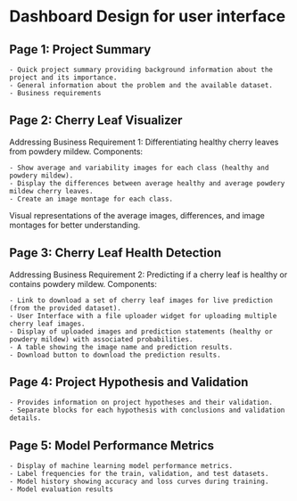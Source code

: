 # Dashboard Design for user interface

## Page 1: Project Summary

    - Quick project summary providing background information about the project and its importance.
    - General information about the problem and the available dataset.
    - Business requirements

## Page 2: Cherry Leaf Visualizer

Addressing Business Requirement 1: Differentiating healthy cherry leaves from powdery mildew.
Components:

    - Show average and variability images for each class (healthy and powdery mildew).
    - Display the differences between average healthy and average powdery mildew cherry leaves.
    - Create an image montage for each class.

Visual representations of the average images, differences, and image montages for better understanding.

## Page 3: Cherry Leaf Health Detection

Addressing Business Requirement 2: Predicting if a cherry leaf is healthy or contains powdery mildew.
Components:

    - Link to download a set of cherry leaf images for live prediction (from the provided dataset).
    - User Interface with a file uploader widget for uploading multiple cherry leaf images.
    - Display of uploaded images and prediction statements (healthy or powdery mildew) with associated probabilities.
    - A table showing the image name and prediction results.
    - Download button to download the prediction results.

## Page 4: Project Hypothesis and Validation
    - Provides information on project hypotheses and their validation.
    - Separate blocks for each hypothesis with conclusions and validation details.

## Page 5: Model Performance Metrics
    - Display of machine learning model performance metrics.
    - Label frequencies for the train, validation, and test datasets.
    - Model history showing accuracy and loss curves during training.
    - Model evaluation results
